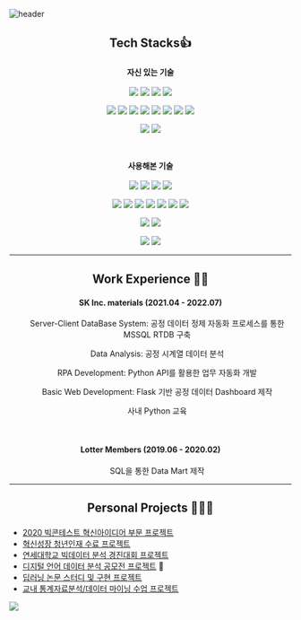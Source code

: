 ![header](https://capsule-render.vercel.app/api?type=waving&color=auto&height=100&section=header&animation=fadeIn&fontAlignY=38&descAlignY=51&descAlign=62)

## <p align="center" font="bold">Tech Stacks👍</p>

<p align="center">
  <b>자신 있는 기술</b>
  <br><br>
<img src="https://img.shields.io/badge/Python-3766AB?style=flat-square&logo=Python&color=red&logoColor=white"/></a>
<img src="https://img.shields.io/badge/Java-7201AC?style=flat-square&color=red&logo=Java&logoColor=white"/></a>
<img src="https://img.shields.io/badge/R-2171QC?style=flat-square&logo=R&color=red&logoColor=white"/></a>
<img src="https://img.shields.io/badge/Microsoft SQL Server-8166CB?style=flat-square&color=red&logo=Microsoft SQL Server&logoColor=white"/></a>
</p>

<p align="center">
<img src="https://img.shields.io/badge/pandas-2171QC?style=flat-square&color=red&logo=pandas&logoColor=white"/>
<img src="https://img.shields.io/badge/Selenium-2171QC?style=flat-square&color=red&logo=Selenium&logoColor=white"/>
<img src="https://img.shields.io/badge/PySpark-2171QC?style=flat-square&logo=Apache Spark&color=red&logoColor=white"/>
<img src="https://img.shields.io/badge/Plotly-2171QC?style=flat-square&color=red&logo=Plotly&logoColor=white"/></a>
<img src="https://img.shields.io/badge/ScikitLearn-2171QC?style=flat-square&color=red&logo=scikit-learn&logoColor=white"/></a>
<img src="https://img.shields.io/badge/Flask-2171QC?style=flat-square&color=red&logo=Flask&logoColor=white"/></a>
<img src="https://img.shields.io/badge/TensorFlow-2171QC?style=flat-square&color=red&logo=TensorFlow&logoColor=white"/></a>
<img src="https://img.shields.io/badge/Keras-2171QC?style=flat-square&color=red&logo=Keras&logoColor=white"/></a>
</p>

<p align="center">
<img src="https://img.shields.io/badge/Git-2171QC?style=flat-square&color=red&logo=Git&logoColor=white"/></a>
<img src="https://img.shields.io/badge/Visual Studio Code-2171QC?style=flat-square&color=red&logo=Visual Studio Code&logoColor=white"/>
</p>

<br>
<p align="center"> 
  <b>사용해본 기술</b>
  <br><br>
<img src="https://img.shields.io/badge/CSharp-8166CB?style=flat-square&color=green&logo=C Sharp&logoColor=white"/></a>
<img src="https://img.shields.io/badge/Scala-8166CB?style=flat-square&color=green&logo=Scala&logoColor=white"/></a>
<img src="https://img.shields.io/badge/MySQL-2171QC?style=flat-square&color=green&logo=MySQL&logoColor=white"/></a>
<img src="https://img.shields.io/badge/MariaDB-2171QC?style=flat-square&color=green&logo=MariaDB&logoColor=white"/></a>
</p>

<p align="center">
<img src="https://img.shields.io/badge/.NET-2171QC?style=flat-square&color=green&logo=.NET&logoColor=white"/></a>   
<img src="https://img.shields.io/badge/Amazon AWS-2171QC?style=flat-square&color=green&logo=Amazon AWS&logoColor=white"/></a>   
<img src="https://img.shields.io/badge/Docker-1811CE?style=flat-square&color=green&logo=Docker&logoColor=white"/></a>
<img src="https://img.shields.io/badge/Kubernetes-1811CE?style=flat-square&color=green&logo=Kubernetes&logoColor=white"/></a>
<img src="https://img.shields.io/badge/Linux-1811CE?style=flat-square&color=green&logo=Linux&logoColor=white"/></a>
<img src="https://img.shields.io/badge/Kafka-8166CB?style=flat-square&color=green&logo=Apache Kafka&logoColor=white"/></a>
<img src="https://img.shields.io/badge/Redis-1811CE?style=flat-square&color=green&logo=Redis&logoColor=white"/></a>
</p>

<p align="center">  
<img src="https://img.shields.io/badge/Power BI-7201AC?style=flat-square&color=green&logo=Power BI&logoColor=white"/>
<img src="https://img.shields.io/badge/Tableau-7201AC?style=flat-square&color=green&logo=Tableau&logoColor=white"/></a>
</p>

<p align="center">  
<img src="https://img.shields.io/badge/Notion-7201AC?style=flat-square&color=green&logo=Notion&logoColor=white"/>
<img src="https://img.shields.io/badge/Slack-7201AC?style=flat-square&color=green&logo=Slack&logoColor=white"/></a>
</p>

---
## <p align="center" font="bold">Work Experience 👨‍💼</p>
#### <p align="center" font="bold">SK Inc. materials (2021.04 - 2022.07)
  <ul align="center">Server-Client DataBase System: 공정 데이터 정제 자동화 프로세스를 통한 MSSQL RTDB 구축</ul>
  <ul align="center">Data Analysis: 공정 시계열 데이터 분석</ul>
  <ul align="center">RPA Development: Python API를 활용한 업무 자동화 개발</ul>
  <ul align="center">Basic Web Development: Flask 기반 공정 데이터 Dashboard 제작</ul>
  <ul align="center">사내 Python 교육</ul>
</p>
<br>

#### <p align="center" font="bold">Lotter Members (2019.06 - 2020.02)
  <ul align="center">SQL을 통한 Data Mart 제작</ul>
</p>

---
## <p align="center" font="bold">Personal Projects 🧑‍💼💼
- [2020 빅콘테스트 혁신아이디어 부문 프로젝트](https://github.com/shawnbae/Projects/blob/master/Competition/2020%20%EB%B9%85%EC%BD%98%ED%85%8C%EC%8A%A4%ED%8A%B8%20%ED%98%81%EC%8B%A0%EC%95%84%EC%9D%B4%EB%94%94%EC%96%B4%EB%B6%80%EB%AC%B8/%EC%97%AD%EC%82%BC1701%ED%98%B8.pdf)
- [혁신성장 청년인재 수료 프로젝트](https://github.com/shawnbae/Projects/blob/master/ECOBEE.pdf)
- [연세대학교 빅데이터 분석 경진대회 프로젝트](https://github.com/shawnbae/Projects/tree/master/Competition/%EB%B9%85%EB%8D%B0%EC%9D%B4%ED%84%B0%20%EB%B6%84%EC%84%9D%20%EA%B2%BD%EC%A7%84%EB%8C%80%ED%9A%8C)
- [디지털 언어 데이터 분석 공모전 프로젝트](https://github.com/shawnbae/Projects/tree/master/Competition/%EB%94%94%EC%A7%80%ED%84%B8%20%EC%96%B8%EC%96%B4%20%EB%8D%B0%EC%9D%B4%ED%84%B0%20%EB%B6%84%EC%84%9D%20%EA%B2%BD%EC%A7%84%EB%8C%80%ED%9A%8C) 🥇
- [딥러닝 논문 스터디 및 구현 프로젝트](https://github.com/shawnbae/Projects/tree/master/DeepLearning) 
- [교내 통계자료분석/데이터 마이닝 수업 프로젝트](https://github.com/shawnbae/Projects/tree/master/Classes)
</p>
<a><img align="center" src="https://github-readme-stats.vercel.app/api?username=shawnbae&show_icons=true&count_private=true"></a>
